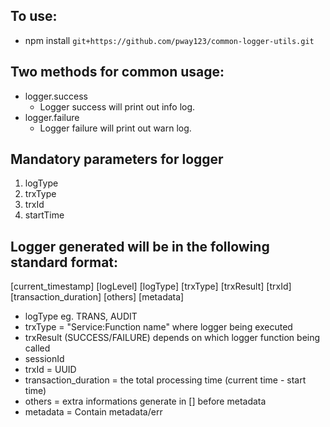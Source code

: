 ## To use:
- npm install `git+https://github.com/pway123/common-logger-utils.git`

## Two methods for common usage:
- logger.success
    - Logger success will print out info log.
- logger.failure
    - Logger failure will print out warn log.

## Mandatory parameters for logger
1. logType
2. trxType
3. trxId
4. startTime

## Logger generated will be in the following standard format:
[current_timestamp] [logLevel] [logType] [trxType] [trxResult] [trxId] [transaction_duration] [others] [metadata]

- logType eg. TRANS, AUDIT
- trxType = "Service:Function name" where logger being executed
- trxResult (SUCCESS/FAILURE) depends on which logger function being called
- sessionId
- trxId = UUID 
- transaction_duration = the total processing time (current time - start time)
- others = extra informations generate in [] before metadata
- metadata = Contain metadata/err